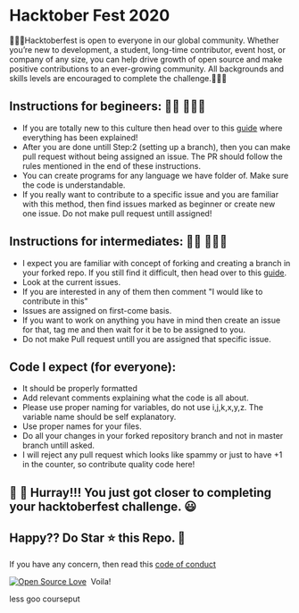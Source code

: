 # Hacktober Fest 2020
🙅🏼‍♂️Hacktoberfest is open to everyone in our global community. Whether you’re new to development, a student, long-time contributor, event host, or company of any size, you can help drive growth of open source and make positive contributions to an ever-growing community. All backgrounds and skills levels are encouraged to complete the challenge.🙅🏼‍♂️

## Instructions for begineers: 🙅🏼 🙅🏼‍♂️
- If you are totally new to this culture then head over to this [guide](CONTRIBUTING_BEGINNER.md) where everything has been explained!
- After you are done untill Step:2 (setting up a branch), then you can make pull request without being assigned an issue. The PR should follow the rules mentioned in the end of these instructions.
- You can create programs for any language we have folder of. Make sure the code is understandable.
- If you really want to contribute to a specific issue and you are familiar with this method, then find issues marked as beginner or create new one issue. Do not make pull request untill assigned!

## Instructions for intermediates: 🙅🏼 🙅🏼‍♂️
- I expect you are familiar with concept of forking and creating a branch in your forked repo. If you still find it difficult, then head over to this [guide](CONTRIBUTING_INTERMEDIATE.md).
- Look at the current issues.
- If you are interested in any of them then comment "I would like to contribute in this"
- Issues are assigned on first-come basis.
- If you want to work on anything you have in mind then create an issue for that, tag me and then wait for it be to be assigned to you. 
- Do not make Pull request untill you are assigned that specific issue.

## Code I expect (for everyone):
- It should be properly formatted
- Add relevant comments explaining what the code is all about.
- Please use proper naming for variables, do not use i,j,k,x,y,z. The variable name should be self explanatory.
- Use proper names for your files.
- Do all your changes in your forked repository branch and not in master branch untill asked.
- I will reject any pull request which looks like spammy or just to have +1 in the counter, so contribute quality code here!

## 👑 👑 Hurray!!! You just got closer to completing your hacktoberfest challenge. 😃

## Happy?? Do Star ⭐ this Repo. 🤩

If you have any concern, then read this [code of conduct](CODE_OF_CONDUCT.md)

[![Open Source Love](https://badges.frapsoft.com/os/v1/open-source.svg?v=102)](https://hacktoberfest.netlify.com/)&nbsp;
Voila!




less goo courseput
